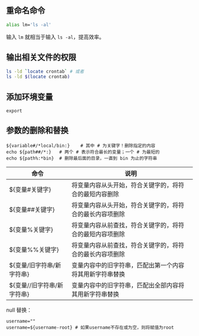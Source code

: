 ## 重命名命令

```bash
alias lm='ls -al' 
```

输入 `lm` 就相当于输入 `ls -al`，提高效率。

## 输出相关文件的权限

```bash
ls -ld `locate crontab` # 或者
ls -ld $(locate crontab)
```

## 添加环境变量

```
export
```

## 参数的删除和替换

```
${variable#/*local/bin:}	# 其中 # 为关键字！删除指定的内容
echo ${path##/*:}	# 两个 # 表示符合最长的变量；一个 # 为最短的
echo ${path%:*bin}	# 删除最后面的目录，一直到 bin 为止的字符串
```

| 命令                       | 说明                                                     |
| -------------------------- | -------------------------------------------------------- |
| ${变量#关键字}             | 将变量内容从头开始，符合关键字的，将符合的最短内容删除   |
| ${变量##关键字}            | 将变量内容从头开始，符合关键字的，将符合的最长内容项删除 |
| ${变量%关键字}             | 将变量内容从前查找，符合关键字的，将符合的最短内容项删除 |
| ${变量%%关键字}            | 将变量内容从前查找，符合关键字的，将符合的最长内容项删除 |
| ${变量/旧字符串/新字符串}  | 变量内容中的旧字符串，匹配出第一个内容将其用新字符串替换 |
| ${变量//旧字符串/新字符串} | 变量内容中的旧字符串，匹配出全部内容将其用新字符串替换   |

null 替换：

```
username=""
username=${username-root} # 如果username不存在或为空，则将赋值为root
```

